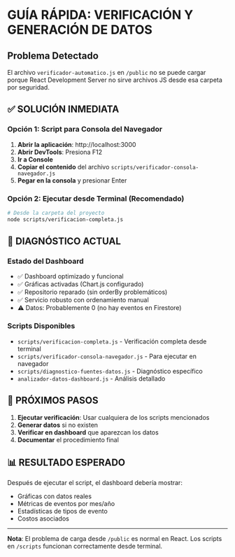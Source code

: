 # GUÍA RÁPIDA: VERIFICACIÓN Y GENERACIÓN DE DATOS

## Problema Detectado
El archivo `verificador-automatico.js` en `/public` no se puede cargar porque React Development Server no sirve archivos JS desde esa carpeta por seguridad.

## ✅ SOLUCIÓN INMEDIATA

### Opción 1: Script para Consola del Navegador
1. **Abrir la aplicación**: http://localhost:3000
2. **Abrir DevTools**: Presiona F12
3. **Ir a Console**
4. **Copiar el contenido** del archivo `scripts/verificador-consola-navegador.js`
5. **Pegar en la consola** y presionar Enter

### Opción 2: Ejecutar desde Terminal (Recomendado)
```bash
# Desde la carpeta del proyecto
node scripts/verificacion-completa.js
```

## 🔧 DIAGNÓSTICO ACTUAL

### Estado del Dashboard
- ✅ Dashboard optimizado y funcional
- ✅ Gráficas activadas (Chart.js configurado)
- ✅ Repositorio reparado (sin orderBy problemáticos)
- ✅ Servicio robusto con ordenamiento manual
- ⚠️ Datos: Probablemente 0 (no hay eventos en Firestore)

### Scripts Disponibles
- `scripts/verificacion-completa.js` - Verificación completa desde terminal
- `scripts/verificador-consola-navegador.js` - Para ejecutar en navegador
- `scripts/diagnostico-fuentes-datos.js` - Diagnóstico específico
- `analizador-datos-dashboard.js` - Análisis detallado

## 🎯 PRÓXIMOS PASOS

1. **Ejecutar verificación**: Usar cualquiera de los scripts mencionados
2. **Generar datos** si no existen
3. **Verificar en dashboard** que aparezcan los datos
4. **Documentar** el procedimiento final

## 📊 RESULTADO ESPERADO
Después de ejecutar el script, el dashboard debería mostrar:
- Gráficas con datos reales
- Métricas de eventos por mes/año
- Estadísticas de tipos de evento
- Costos asociados

---
**Nota**: El problema de carga desde `/public` es normal en React. Los scripts en `/scripts` funcionan correctamente desde terminal.
